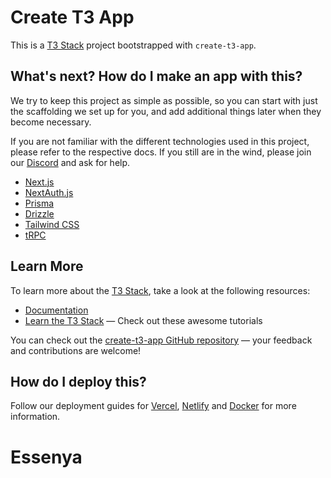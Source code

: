 # Create T3 App

This is a [T3 Stack](https://create.t3.gg/) project bootstrapped with `create-t3-app`.

## What's next? How do I make an app with this?

We try to keep this project as simple as possible, so you can start with just the scaffolding we set up for you, and add additional things later when they become necessary.

If you are not familiar with the different technologies used in this project, please refer to the respective docs. If you still are in the wind, please join our [Discord](https://t3.gg/discord) and ask for help.

- [Next.js](https://nextjs.org)
- [NextAuth.js](https://next-auth.js.org)
- [Prisma](https://prisma.io)
- [Drizzle](https://orm.drizzle.team)
- [Tailwind CSS](https://tailwindcss.com)
- [tRPC](https://trpc.io)

## Learn More

To learn more about the [T3 Stack](https://create.t3.gg/), take a look at the following resources:

- [Documentation](https://create.t3.gg/)
- [Learn the T3 Stack](https://create.t3.gg/en/faq#what-learning-resources-are-currently-available) — Check out these awesome tutorials

You can check out the [create-t3-app GitHub repository](https://github.com/t3-oss/create-t3-app) — your feedback and contributions are welcome!

## How do I deploy this?

Follow our deployment guides for [Vercel](https://create.t3.gg/en/deployment/vercel), [Netlify](https://create.t3.gg/en/deployment/netlify) and [Docker](https://create.t3.gg/en/deployment/docker) for more information.
# Essenya
